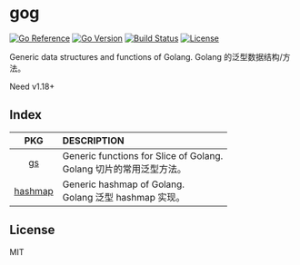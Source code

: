 # gog

[![Go Reference](https://pkg.go.dev/badge/github.com/shalldie/gog.svg)](https://pkg.go.dev/github.com/shalldie/gog)
[![Go Version](https://img.shields.io/github/go-mod/go-version/shalldie/gog?label=go&logo=go&style=flat-square)](https://github.com/shalldie/gog)
[![Build Status](https://img.shields.io/github/workflow/status/shalldie/gog/ci?label=test&logo=github&style=flat-square)](https://github.com/shalldie/gog/actions)
[![License](https://img.shields.io/github/license/shalldie/gog?logo=github&style=flat-square)](https://github.com/shalldie/gog)

Generic data structures and functions of Golang. Golang 的泛型数据结构/方法。

Need v1.18+

## Index

|        PKG         | DESCRIPTION                                                            |
| :----------------: | :--------------------------------------------------------------------- |
|      [gs](gs)      | Generic functions for Slice of Golang. <br>Golang 切片的常用泛型方法。 |
| [hashmap](hashmap) | Generic hashmap of Golang. <br>Golang 泛型 hashmap 实现。              |

## License

MIT
